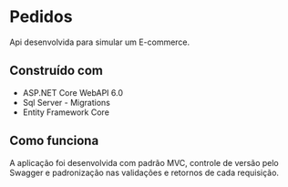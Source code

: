 # Pedidos

Api desenvolvida para simular um E-commerce.

## Construído com
- ASP.NET Core WebAPI 6.0
- Sql Server - Migrations
- Entity Framework Core

## Como funciona

A aplicação foi desenvolvida com padrão MVC, controle de versão pelo Swagger e padronização nas validações e retornos de cada requisição.
